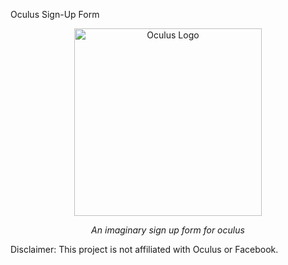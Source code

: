 Oculus Sign-Up Form
<p align="center">
  <img src="https://github.com/BG00000/Sign_up_form/assets/138372010/04cfdaee-2dc7-484a-9af2-f17886ada297" alt="Oculus Logo" width="300">
</p>
<p align="center">
  <em>An imaginary sign up form for oculus</em>
</p>

Disclaimer: This project is not affiliated with Oculus or Facebook.
